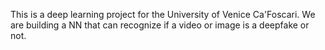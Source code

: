 This is a deep learning project for the University of Venice Ca'Foscari. We are building a NN that can recognize if a video or image is a deepfake or not.
